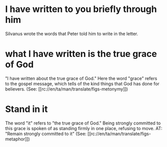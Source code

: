 # I have written to you briefly through him

Silvanus wrote the words that Peter told him to write in the letter.

# what I have written is the true grace of God

"I have written about the true grace of God." Here the word "grace" refers to the gospel message, which tells of the kind things that God has done for believers. (See: [[rc://en/ta/man/translate/figs-metonymy]])

# Stand in it

The word "it" refers to "the true grace of God." Being strongly committed to this grace is spoken of as standing firmly in one place, refusing to move. AT: "Remain strongly committed to it" (See: [[rc://en/ta/man/translate/figs-metaphor]])

